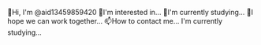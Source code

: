 👋Hi, I'm @aid13459859420
👀I'm interested in...
🌱I'm currently studying...
💞️I hope we can work together...
📫How to contact me... 
I'm currently studying...
